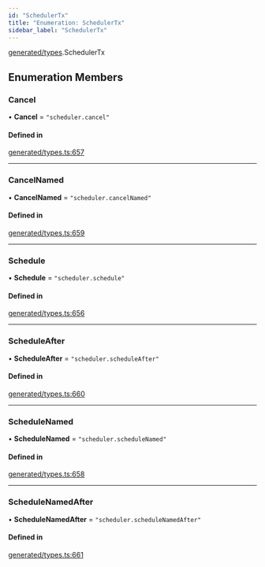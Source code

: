 ```yaml
---
id: "SchedulerTx"
title: "Enumeration: SchedulerTx"
sidebar_label: "SchedulerTx"
---
```


[generated/types](../../../../modules/Generated/Types/Types.md).SchedulerTx

## Enumeration Members

### Cancel

• **Cancel** = ``"scheduler.cancel"``

#### Defined in

[generated/types.ts:657](https://github.com/PolymeshAssociation/polymesh-sdk/blob/b55e63737/src/generated/types.ts#L657)

___

### CancelNamed

• **CancelNamed** = ``"scheduler.cancelNamed"``

#### Defined in

[generated/types.ts:659](https://github.com/PolymeshAssociation/polymesh-sdk/blob/b55e63737/src/generated/types.ts#L659)

___

### Schedule

• **Schedule** = ``"scheduler.schedule"``

#### Defined in

[generated/types.ts:656](https://github.com/PolymeshAssociation/polymesh-sdk/blob/b55e63737/src/generated/types.ts#L656)

___

### ScheduleAfter

• **ScheduleAfter** = ``"scheduler.scheduleAfter"``

#### Defined in

[generated/types.ts:660](https://github.com/PolymeshAssociation/polymesh-sdk/blob/b55e63737/src/generated/types.ts#L660)

___

### ScheduleNamed

• **ScheduleNamed** = ``"scheduler.scheduleNamed"``

#### Defined in

[generated/types.ts:658](https://github.com/PolymeshAssociation/polymesh-sdk/blob/b55e63737/src/generated/types.ts#L658)

___

### ScheduleNamedAfter

• **ScheduleNamedAfter** = ``"scheduler.scheduleNamedAfter"``

#### Defined in

[generated/types.ts:661](https://github.com/PolymeshAssociation/polymesh-sdk/blob/b55e63737/src/generated/types.ts#L661)
